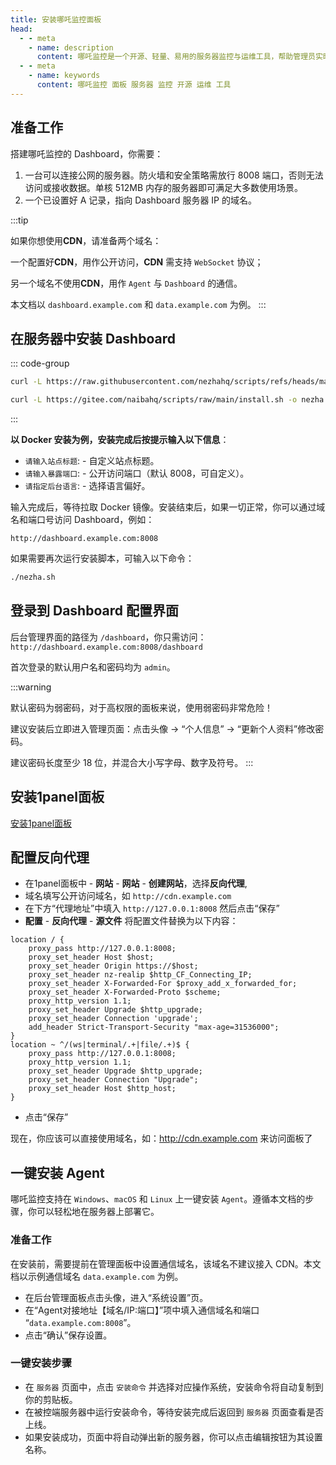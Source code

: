```yaml
---
title: 安装哪吒监控面板
head:
  - - meta
    - name: description
      content: 哪吒监控是一个开源、轻量、易用的服务器监控与运维工具，帮助管理员实时监控服务器状态和性能。
  - - meta
    - name: keywords
      content: 哪吒监控 面板 服务器 监控 开源 运维 工具
---
```


## 准备工作

搭建哪吒监控的 Dashboard，你需要：

1. 一台可以连接公网的服务器。防火墙和安全策略需放行 8008 端口，否则无法访问或接收数据。单核 512MB 内存的服务器即可满足大多数使用场景。
2. 一个已设置好 A 记录，指向 Dashboard 服务器 IP 的域名。

:::tip

如果你想使用**CDN**，请准备两个域名：

一个配置好**CDN**，用作公开访问，**CDN** 需支持 `WebSocket` 协议；

另一个域名不使用**CDN**，用作 `Agent` 与 `Dashboard` 的通信。

本文档以 `dashboard.example.com` 和 `data.example.com` 为例。
:::
<Links :items="[
{ name: 'GitHub项目 - 哪吒监控', desc:'开源、轻量、易用的服务器监控与运维工具',  image:'https://nezha.wiki/logo.png',link: 'https://github.com/naiba/nezha' },
{ name: '官方WiKi - 哪吒监控', desc:'开源、轻量、易用的服务器监控与运维工具',  image:'https://nezha.wiki/logo.png',link: 'https://nezha.wiki/' },
]" />

## 在服务器中安装 Dashboard

::: code-group

```sh [国外机]
curl -L https://raw.githubusercontent.com/nezhahq/scripts/refs/heads/main/install.sh -o nezha.sh && chmod +x nezha.sh && sudo ./nezha.sh
```

```sh [中国大陆]
curl -L https://gitee.com/naibahq/scripts/raw/main/install.sh -o nezha.sh && chmod +x nezha.sh && sudo CN=true ./nezha.sh
```

:::

**以 Docker 安装为例，安装完成后按提示输入以下信息**：

- `请输入站点标题`: - 自定义站点标题。
- `请输入暴露端口`: - 公开访问端口（默认 8008，可自定义）。
- `请指定后台语言`: - 选择语言偏好。

输入完成后，等待拉取 Docker 镜像。安装结束后，如果一切正常，你可以通过域名和端口号访问 Dashboard，例如：

`http://dashboard.example.com:8008`

如果需要再次运行安装脚本，可输入以下命令：

```sh
./nezha.sh
```

## 登录到 Dashboard 配置界面

后台管理界面的路径为 `/dashboard`，你只需访问：
`http://dashboard.example.com:8008/dashboard`

首次登录的默认用户名和密码均为 `admin`。

:::warning

默认密码为弱密码，对于高权限的面板来说，使用弱密码非常危险！

建议安装后立即进入管理页面：点击头像 → “个人信息” → “更新个人资料”修改密码。

建议密码长度至少 18 位，并混合大小写字母、数字及符号。
:::

## 安装1panel面板

[安装1panel面板](./install-1panel.md)

## 配置反向代理

- 在1panel面板中 - **网站** - **网站** - **创建网站**，选择**反向代理**,
- 域名填写公开访问域名，如 `http://cdn.example.com`
- 在下方“代理地址”中填入 `http://127.0.0.1:8008` 然后点击“保存”
- **配置** - **反向代理** - **源文件** 将配置文件替换为以下内容：

```nginx
location / {
    proxy_pass http://127.0.0.1:8008;
    proxy_set_header Host $host;
    proxy_set_header Origin https://$host;
    proxy_set_header nz-realip $http_CF_Connecting_IP;
    proxy_set_header X-Forwarded-For $proxy_add_x_forwarded_for;
    proxy_set_header X-Forwarded-Proto $scheme;
    proxy_http_version 1.1;
    proxy_set_header Upgrade $http_upgrade;
    proxy_set_header Connection 'upgrade';
    add_header Strict-Transport-Security "max-age=31536000";
}
location ~ ^/(ws|terminal/.+|file/.+)$ {
    proxy_pass http://127.0.0.1:8008;
    proxy_http_version 1.1;
    proxy_set_header Upgrade $http_upgrade;
    proxy_set_header Connection "Upgrade";
    proxy_set_header Host $http_host;
}
```

- 点击“保存”

现在，你应该可以直接使用域名，如：http://cdn.example.com 来访问面板了

## 一键安装 Agent

哪吒监控支持在 `Windows`、`macOS` 和 `Linux` 上一键安装 `Agent`。遵循本文档的步骤，你可以轻松地在服务器上部署它。

### 准备工作

在安装前，需要提前在管理面板中设置通信域名，该域名不建议接入 CDN。本文档以示例通信域名 `data.example.com` 为例。

- 在后台管理面板点击头像，进入“系统设置”页。
- 在“Agent对接地址【域名/IP:端口】”项中填入通信域名和端口 “`data.example.com:8008`”。
- 点击“确认”保存设置。

### 一键安装步骤

- 在 `服务器` 页面中，点击 `安装命令` 并选择对应操作系统，安装命令将自动复制到你的剪贴板。
- 在被控端服务器中运行安装命令，等待安装完成后返回到 `服务器` 页面查看是否上线。
- 如果安装成功，页面中将自动弹出新的服务器，你可以点击编辑按钮为其设置名称。
